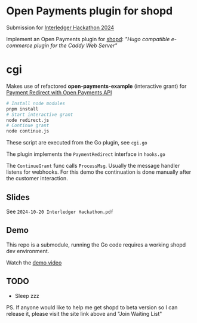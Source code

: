 # Open Payments plugin for shopd

Submission for [Interledger Hackathon 2024](https://interledger.org/summit/hackathon)

Implement an Open Payments plugin for [shopd](https://shopd.link/): *"Hugo compatible e-commerce plugin for the Caddy Web Server"*


# cgi

Makes use of refactored **open-payments-example** (interactive grant) for [Payment Redirect with Open Payments API](https://github.com/mozey/open-payments-example)
```bash
# Install node modules
pnpm install
# Start interactive grant
node redirect.js
# Continue grant
node continue.js
```

These script are executed from the Go plugin, see `cgi.go`

The plugin implements the `PaymentRedirect` interface in `hooks.go`

The `ContinueGrant` func calls `ProcessMsg`. Usually the message handler listens for webhooks. For this demo the continuation is done manually after the customer interaction.


## Slides

See `2024-10-20 Interledger Hackathon.pdf`


## Demo

This repo is a submodule, running the Go code requires a working shopd dev environment.

Watch the [demo video](https://youtu.be/C4_YlobWVJQ)


## TODO

- Sleep zzz

PS. If anyone would like to help me get shopd to beta version so I can release it, please visit the site link above and "Join Waiting List"

